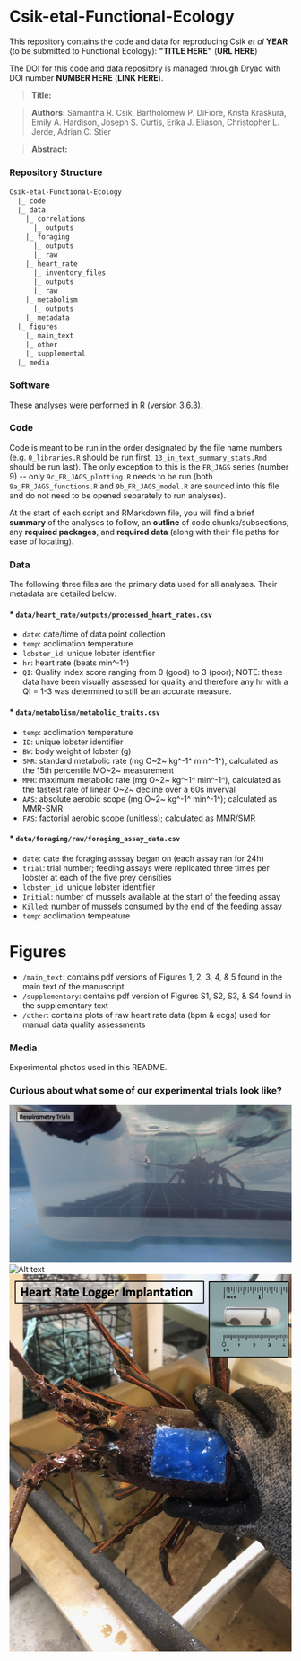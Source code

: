 # Csik-etal-Functional-Ecology

This repository contains the code and data for reproducing Csik *et al* **YEAR** (to be submitted to Functional Ecology): **"TITLE HERE"** (**URL HERE**)

The DOI for this code and data repository is managed through Dryad with DOI number **NUMBER HERE** (**LINK HERE**).

> **Title:** 

> **Authors:** Samantha R. Csik, Bartholomew P. DiFiore, Krista Kraskura, Emily A. Hardison, Joseph S. Curtis, Erika J. Eliason, Christopher L. Jerde, Adrian C. Stier

> **Abstract:**  

### Repository Structure

```
Csik-etal-Functional-Ecology
  |_ code
  |_ data
    |_ correlations
      |_ outputs
    |_ foraging
      |_ outputs
      |_ raw
    |_ heart_rate
      |_ inventory_files
      |_ outputs
      |_ raw
    |_ metabolism
      |_ outputs
    |_ metadata
  |_ figures
    |_ main_text
    |_ other
    |_ supplemental
  |_ media
```

### Software

These analyses were performed in R (version 3.6.3).

### Code 

Code is meant to be run in the order designated by the file name numbers (e.g. `0_libraries.R` should be run first, `13_in_text_summary_stats.Rmd` should be run last). The only exception to this is the `FR_JAGS` series (number 9) -- only `9c_FR_JAGS_plotting.R` needs to be run (both `9a_FR_JAGS_functions.R` and `9b_FR_JAGS_model.R` are sourced into this file and do not need to be opened separately to run analyses).

At the start of each script and RMarkdown file, you will find a brief **summary** of the analyses to follow, an **outline** of code chunks/subsections, any **required packages**, and **required data** (along with their file paths for ease of locating).

### Data

The following three files are the primary data used for all analyses. Their metadata are detailed below: 

#### * `data/heart_rate/outputs/processed_heart_rates.csv`
* `date`: date/time of data point collection
* `temp`: acclimation temperature
* `lobster_id`: unique lobster identifier
* `hr`: heart rate (beats min^-1^)
* `QI`: Quality index score ranging from 0 (good) to 3 (poor); NOTE: these data have been visually assessed for quality and therefore any hr with a QI = 1-3 was determined to still be an accurate measure.

#### * `data/metabolism/metabolic_traits.csv`
* `temp`: acclimation temperature
* `ID`: unique lobster identifier
* `BW`: body weight of lobster (g)
* `SMR`: standard metabolic rate (mg O~2~ kg^-1^ min^-1^), calculated as the 15th percentile MO~2~ measurement
* `MMR`: maximum metabolic rate (mg O~2~ kg^-1^ min^-1^), calculated as the fastest rate of linear O~2~ decline over a 60s inverval
* `AAS`: absolute aerobic scope (mg O~2~ kg^-1^ min^-1^); calculated as MMR-SMR
* `FAS`: factorial aerobic scope (unitless); calculated as MMR/SMR

#### * `data/foraging/raw/foraging_assay_data.csv`
* `date`: date the foraging asssay began on (each assay ran for 24h)
* `trial`: trial number; feeding assays were replicated three times per lobster at each of the five prey densities
* `lobster_id`: unique lobster identifier 
* `Initial`: number of mussels available at the start of the feeding assay
* `Killed`: number of mussels consumed by the end of the feeding assay
* `temp`: acclimation tempeature

# Figures

* `/main_text`: contains pdf versions of Figures 1, 2, 3, 4, & 5 found in the main text of the manuscript
* `/supplementary`: contains pdf version of Figures S1, S2, S3, & S4 found in the supplementary text
* `/other`: contains plots of raw heart rate data (bpm & ecgs) used for manual data quality assessments

### Media

Experimental photos used in this README.

### Curious about what some of our experimental trials look like?
![Alt text](/media/respirometry.png?raw=true "A lobster inside an intermittent-flow respirometry chamber" )
![Alt text](/media/foraging.png?raw=true "Munching on mussels during a foraging trial")
![Alt text](/media/heart.png?raw=true "Heart rate loggers are implanted under the carapace, then the incision is sealed using dental wax")
